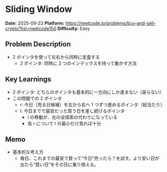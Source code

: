 # Sliding Window

**Date:** 2025-09-23
**Platform:** https://neetcode.io/problems/buy-and-sell-crypto?list=neetcode150
**Difficulty:** Easy

## Problem Description

- 2 ポインタを使って左右から同時に走査する
  - 2 ポインタ: 同時に 2 つのインデックスを持って動かす方法

## Key Learnings

- 2 ポインタ: どちらのポインタも基本的に一方向にしか進まない（戻らない）
- この問題での 2 ポインタ
  - r: 今日（売る日候補）を左から右へ 1 つずつ進めるポインタ（総当たり）
  - l: 今日までで最安だった買う日を差し続けるポインタ
    - l の移動が、左の全探索の代わりになっている
    - 各 r について l の最小だけ見れば十分

## Memo

- 基本的な考え方
  - 毎日、これまでの最安で買って“今日”売ったら？を試す。より安い日が出たら“買い日”をその日に乗り換える。
